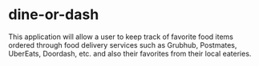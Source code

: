 # dine-or-dash
This application will allow a user to keep track of favorite food items ordered through food delivery services such as Grubhub, Postmates, UberEats, Doordash, etc. and also their favorites from their local eateries.
